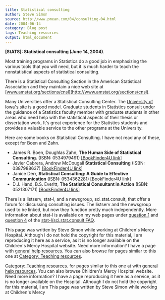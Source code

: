 ```yaml
---
title: Statistical consulting
author: Steve Simon
source: http://www.pmean.com/04/consulting-04.html
date: 2004-06-14
category: Blog post
tags: Teaching resources
output: html_document
---
```

**[StATS]: Statistical consulting (June 14, 2004)**.

Most training programs in Statistics do a good job in emphasizing the
various tools that you will need, but it is much harder to teach the
nonstatistical aspects of statistical consulting.

There is a Statistical Consulting Section in the American Statistical
Association and they maintain a nice web site at
[www.amstat.org/sections/cnsl](http://www.amstat.org/sections/cnsl).

Many Universities offer a Statistical Consulting Center. The [University
of Iowa\'s site](http://www.stat.uiowa.edu/scc/) is a good model.
Graduate students in Statistics consult under the guidance of a
Statistics faculty member with graduate students in other areas who need
help with the statistical aspects of their thesis or dissertation work.
It\'s great experience for the Statistics students and provides a
valuable service to the other programs at the University.

Here are some books on Statistical Consulting. I have not read any of
these, except for Boen and Zahn.

-   James R. Boen, Doughlas Zahn, **The Human Side of Statistical
    Consulting.** (ISBN: 0534979491) [\[BookFinder4U
    link\]](http://www.bookfinder4u.com/detail/0534979491.html)
-   Javier Cabrera, Andrew McDougall **Statistical Consulting** (ISBN:
    0387988637) [\[BookFinder4U
    link\]](http://www.bookfinder4u.com/detail/0387988637.html)
-   Janice Derr, **Statistical Consulting: A Guide to Effective
    Communication** (ISBN: 0534362281) [\[BookFinder4U
    link\]](http://www.bookfinder4u.com/detail/0534362281.html)
-   D.J. Hand, B.S. Everitt, **The Statistical Consultant in Action**
    (ISBN: 0521307171) [\[BookFinder4U
    link\]](http://www.bookfinder4u.com/detail/0521307171.html)

There is a listserv, stat-l, and a newsgroup, sci.stat.consult, that
offer a forum for discussing consulting issues. The listserv and the
newsgroup used to be linked, but now they function pretty much
independently. More information about stat-l is available on my web
pages under [question 1](../faq/faq01.asp) and [question
4](../faq/faq04.asp) of the [stat-l/sci.stat.consult
FAQ](../faq/faq.asp).

This page was written by Steve Simon while working at Children\'s Mercy
Hospital. Although I do not hold the copyright for this material, I am
reproducing it here as a service, as it is no longer available on the
Children\'s Mercy Hospital website. Need more information? I have a page
with [general help resources](../GeneralHelp.html). You can also browse
for pages similar to this one at [](../category/DiagnosticTesting.html)
[Category: Teaching resources](../category/TeachingResources.html).
<!---More--->
[Category: Teaching resources](../category/TeachingResources.html).
for pages similar to this one at [](../category/DiagnosticTesting.html)
with [general help resources](../GeneralHelp.html). You can also browse
Children\'s Mercy Hospital website. Need more information? I have a page
reproducing it here as a service, as it is no longer available on the
Hospital. Although I do not hold the copyright for this material, I am
This page was written by Steve Simon while working at Children\'s Mercy

<!---Do not use
**[StATS]: Statistical consulting (June 14, 2004)**.
This page was written by Steve Simon while working at Children\'s Mercy
Hospital. Although I do not hold the copyright for this material, I am
reproducing it here as a service, as it is no longer available on the
Children\'s Mercy Hospital website. Need more information? I have a page
with [general help resources](../GeneralHelp.html). You can also browse
for pages similar to this one at [](../category/DiagnosticTesting.html)
[Category: Teaching resources](../category/TeachingResources.html).
--->

